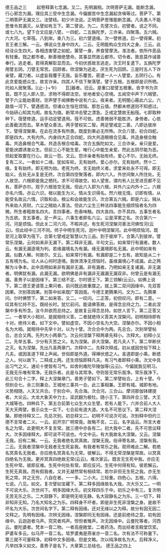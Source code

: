 <!-- { "loadSidebar": true } -->
德王品之三
　　起卷释第七念漏。又二。先明漏相。次明菩萨无漏。能断念漏。行心邪念为漏。理应具三受中生念漏。今偏据苦中生念漏起贪嗔等过。菩萨下。第二明菩萨无漏又三。法譬结。初少许法说。正明菩萨思惟能断念漏。凡夫愚人不能思惟令其漏灭。从譬如有王下。第二譬说。为二。先譬次合。初譬者。说之不同。或七八九。望下合文应是八譬。一四蛇。二五旃陀罗。三诈亲。四聚落。五六贼。六大河。七草筏。八到岸。束八为三。初六譬道缘。次一譬修道。后一譬得果。初言王者三解。一云。佛说众生身中四大。二云。无明能构众生四大之身。三云。此经诠众生四大。各相违害譬之如蛇。箧譬一身。养食譬摩洗。准法者。依所作恶品有轻重。戮之都市者。断善根绝慧命。其事显然故云都市。切令者。敦恶莫作诫善奉行。逃走者。若得真解彰显而去。今初伏惑故言逃走。次王时复遣下。五旃陀罗用譬五阴。刀譬无常苦。回顾者。欣涅槃为逃走。厌生死为回顾。三是时五人下诈亲譬。藏刀者。以虚妄我覆于无我。妄乐覆苦。密遣一人一人譬爱。五阴行心。有此贪爱能惑众生。故言诈亲。四其人不信下聚落譬。譬于五根。五根即是识所栖。托如人居聚落。[(止-├+乍)　　瓦]器者。旧云。是重口罂譬五根重。沓字书为洪音。既不见人即人空。求物不得即法空。坐地者安心空境。五闻空中声下六贼譬。譬于六尘能劫善财。空声譬于闻佛教中说有六尘。夜来者。无明闇心蔽此六尘。六路值一河下。譬遇惑流。但诸众生恒在烦恼。那忽云值。然都未修道则不知惑过。今始研心知其为阂。故名为值。断常冲击譬之漂急。乏戒定慧故无船筏。七即取种种下。筏譬修道。运手动足譬道用。筏不可依。虑善微弱不能胜济。身倚者。心依此善截流而去。草木譬众善法。两手譬权实二智。两足譬戒定二善。八即达彼岸下。譬得涅槃果。在此在流多有所畏。既度到果必无所怖。次合八譬。初合四蛇。即是四大。大有内外。内身四大正合四蛇。四大共造眼根合见毒。共造身根合触毒。共造鼻根合气毒。共造舌根合啮毒。次合五旃陀如文。三合诈亲。亲只是爱。爱能谀讇诱害众生。但前三心不能生爱。唯行心中能生亲爱。然此五阴尽能为恶。但起爱取要在行心。故云一怨。文云。怨诈亲者有始有终。爱心不尔。无始无终。复有二义。一者如十二缘。犹如车轮。无有始终。爱心亦尔。无有始终。然十二缘。复有始终。即无明为始。老死为终。言无始终义者。求爱来处永不可得。即无始义。去处无从复是无终。次合第四空聚落者。即内六入。外世间聚人所住处。无人故空。六根即是我之栖托。求不可得故空。如人望舍。谓内有人比至进觅都不见有。菩萨亦尔。观于六根皆空无我。但此六入即为六根。并外六尘内外十二。六根亦名六情。亦云六识。根以能生为义。情从生识得名。然六根无情。识即有情。从能受名故云六情。识取和会。根尘和会故能生识。次合第五六贼。即是六尘。贼从外来劫人资财。六尘之贼劫人善法。但此六尘生三种法四事能生细烦恼者名为四微。所生者粗故名四大。言四事者。色香味触。四大各四。亦不具四。五事生者名为五欲。言五事者。足一声尘。六事生者即名六尘。尘是滓累之名。次合第六一河。河是烦恼。但此关二河六河。不暇并述。有生死河涅槃河善法河佛性河(云云)。但此经中三河不同。师子中明生死河。迦叶中明涅槃河。此中明烦恼河。既至河上取草为筏下。合第七譬戒定智慧以为三品。到于彼岸下。合第八到彼岸。譬常乐涅槃。云何如来非无漏下。第二释非无漏。半句文云。如来常行有漏者。数人云。有漏无漏逐境为判。若缘漏境名为有漏。缘无漏境即名无漏。此中明如来有漏。似数人解。何故尔。文云。如来常行有漏。有漏即是二十五有。故知是从二十五有境为名。论人从心何时逐境。我体清净无烦恼时。虽缘漏境心不成漏。此之两解为斗争本。此中具明如来非有漏非无漏。非有漏者。乃明如来无复诸漏。非无漏者。明佛犹有漏。此漏无漏。欲明佛是非有漏非无漏漏无漏双非。何曾云是有漏无漏。善男子以是因缘下。第三结不定。尔时德王下。第三领解(云云)。如佛上说下。第二德王更请答上果问者。前问既远故重牒之。就上第二双问因缘中。先双答因果。次别答因果。别答中如来既广答因竟。今德王更腾果问。文为二。先腾果问。尔时佛赞下。第二如来答。又二。一叹问。二正答。初但叹问。即有二意。一叹其有忆持不忘。既经长时。犹忆前问。能请佛答故。是得念总持之力。二者此涅槃中多有所含。汝今并欲而总持之。是故复云得念总持。如世人言下。第二正答又二。一者举大小相对。是就相待义答。二者就绝待义答其大涅槃问。初明相待即有十对。绝待义者。如下文中。譬如虚空。不因小空名为大空。涅槃亦尔。不因小相名为大相。就相待中先举十对。以为十譬。次合合中为两。先总合。次别举譬帖合。总合又两。先列大小两章门。次云何涅槃下释两章先释小。次释大。初释小又二。先举五事。少分有灭苦之义。名为涅槃。非大涅槃。若凡夫人下。第二举断伏之灭。名为涅槃。先出凡圣两章门。次释中二。先释次释成。初从或因世俗下释上凡夫。或因圣道下释上声闻。世俗即是外道。得禅伏惑之人。圣道即是小乘。断惑之人。何以故下。二释成上两。还生烦恼即释凡夫。有习气者即释小乘。次文中具出习气之义。通论十使皆有习气。如舍利难陀毕陵伽等(云云)。今偏就我见明习。无我无乐唯有常净。无我乐者。此是与其常净。夺则皆无常乐我净。常乐我净下。此三句合十二字。释上大涅槃章门。善男子譬如下。第二举譬帖合。上有十譬。今但别合七。余三则兼合。王城地三事共一合。此三事相兼。王即有城。城即有地。义势相随。人天又共合。于别合中。先合海。次合河。三合山。摩诃那伽钵建提者。大论云。大龙大象天中力士。梁武翻为极牡。随小王下。第四并合三譬。大王大城等也。四种兵下。第五合前第七众生大众生譬。若有人能下。六并合前人大人天大天两譬。普示众生一实下。七合前有道大道。大名不可思议下。第二释大涅槃。即绝待释又二。先总次别。初总释又二。初明不可说次可说。次别释中但约三德不言常者二义。一云。前开宗广明常竟。故略不言。二云。名字品云。所言大者名之为常。此更明大不复言常。就三德中亦各有二。初大我中二者。先不可思议释大。次多因缘释大。即可说不可说也。今文中云。有大我故名大涅槃。又云。涅槃无我。旧有二解。一云。无我者绝名冥真故。涅槃无我。俗谛寄名故。涅槃有我。二云。无我者涅槃中无我者无生死妄我。有我者有常乐之我。观师难此二解。若绝名冥真名无我者。亦应绝名冥真名为无常。彼解云。不得无常涅槃是常故。以冥真四绝名为无我。更并冥真四绝故无常(云云)。难次家云。既言无生死中我。亦应无生死中常。彼即反难。生死中何处有常。即应反问。生死中何得有知。彼若解云。生死无真我。而有假我者。又并无凝然常有相续常。若尔非但无生死之我。亦无生死之常。并之无穷。八自在者。一一多。二小大。三轻重。四色心。五根。六得。七说。八见。如文。复次譬如宝藏下。第二释多因缘故名大我。次大乐又二。一明不可说大乐。次世间下。明多因缘大乐。初文释四乐于中。初乐之中有三。复次明无苦无乐之乐。二大寂静下。即是明无喧无静。名大寂静名之为乐。三一切下。释非知非无知。乃名大知名之为乐。四释身不坏者。即是非生死非涅槃之身。是故不坏名为大乐。次世间名字下。第二释有因缘。还对无缘以之为释。故分有因无因二文释之。先明有因缘。次辨无因缘。涅槃即同无有因缘。还是前绝待之意。初有因缘中。云迦迦者乌声。究究者鸡声。怛怛者雉声。次无因缘中。云曼陀等者。河西云。曼陀婆者。梵本一音二物。一者高座敞堂。二者药汤。而出经者言殿堂饮浆。萨婆车多云。似马芹一音二名。坻罗婆夷是燕雀亦一音二名。次有法不可称量下。第三就不可量释净。初释中文多因缘。但是文略。次以纯净故名为大。后释净义。凡举四净义如文。善男子是名下。大章第三总结也。
德王品之四上
